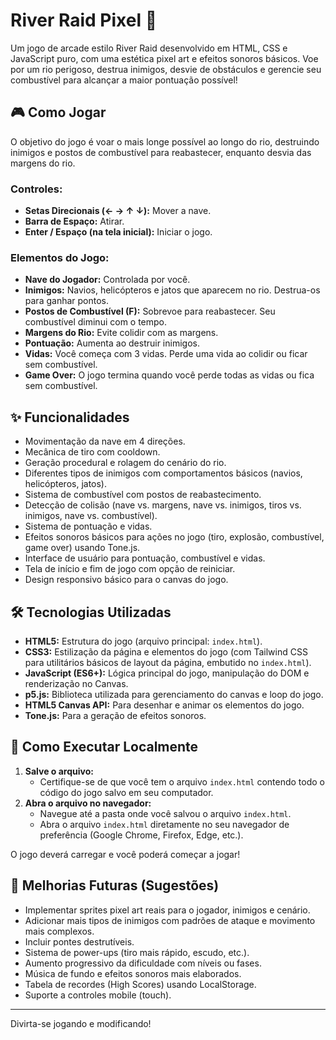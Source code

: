 # River Raid Pixel 🚀

Um jogo de arcade estilo River Raid desenvolvido em HTML, CSS e JavaScript puro, com uma estética pixel art e efeitos sonoros básicos. Voe por um rio perigoso, destrua inimigos, desvie de obstáculos e gerencie seu combustível para alcançar a maior pontuação possível!

## 🎮 Como Jogar

O objetivo do jogo é voar o mais longe possível ao longo do rio, destruindo inimigos e postos de combustível para reabastecer, enquanto desvia das margens do rio.

### Controles:
* **Setas Direcionais (← → ↑ ↓):** Mover a nave.
* **Barra de Espaço:** Atirar.
* **Enter / Espaço (na tela inicial):** Iniciar o jogo.

### Elementos do Jogo:
* **Nave do Jogador:** Controlada por você.
* **Inimigos:** Navios, helicópteros e jatos que aparecem no rio. Destrua-os para ganhar pontos.
* **Postos de Combustível (F):** Sobrevoe para reabastecer. Seu combustível diminui com o tempo.
* **Margens do Rio:** Evite colidir com as margens.
* **Pontuação:** Aumenta ao destruir inimigos.
* **Vidas:** Você começa com 3 vidas. Perde uma vida ao colidir ou ficar sem combustível.
* **Game Over:** O jogo termina quando você perde todas as vidas ou fica sem combustível.

## ✨ Funcionalidades

* Movimentação da nave em 4 direções.
* Mecânica de tiro com cooldown.
* Geração procedural e rolagem do cenário do rio.
* Diferentes tipos de inimigos com comportamentos básicos (navios, helicópteros, jatos).
* Sistema de combustível com postos de reabastecimento.
* Detecção de colisão (nave vs. margens, nave vs. inimigos, tiros vs. inimigos, nave vs. combustível).
* Sistema de pontuação e vidas.
* Efeitos sonoros básicos para ações no jogo (tiro, explosão, combustível, game over) usando Tone.js.
* Interface de usuário para pontuação, combustível e vidas.
* Tela de início e fim de jogo com opção de reiniciar.
* Design responsivo básico para o canvas do jogo.

## 🛠️ Tecnologias Utilizadas

* **HTML5:** Estrutura do jogo (arquivo principal: `index.html`).
* **CSS3:** Estilização da página e elementos do jogo (com Tailwind CSS para utilitários básicos de layout da página, embutido no `index.html`).
* **JavaScript (ES6+):** Lógica principal do jogo, manipulação do DOM e renderização no Canvas.
* **p5.js:** Biblioteca utilizada para gerenciamento do canvas e loop do jogo.
* **HTML5 Canvas API:** Para desenhar e animar os elementos do jogo.
* **Tone.js:** Para a geração de efeitos sonoros.

## 🚀 Como Executar Localmente

1.  **Salve o arquivo:**
    * Certifique-se de que você tem o arquivo `index.html` contendo todo o código do jogo salvo em seu computador.
2.  **Abra o arquivo no navegador:**
    * Navegue até a pasta onde você salvou o arquivo `index.html`.
    * Abra o arquivo `index.html` diretamente no seu navegador de preferência (Google Chrome, Firefox, Edge, etc.).

O jogo deverá carregar e você poderá começar a jogar!

## 🔮 Melhorias Futuras (Sugestões)

* Implementar sprites pixel art reais para o jogador, inimigos e cenário.
* Adicionar mais tipos de inimigos com padrões de ataque e movimento mais complexos.
* Incluir pontes destrutíveis.
* Sistema de power-ups (tiro mais rápido, escudo, etc.).
* Aumento progressivo da dificuldade com níveis ou fases.
* Música de fundo e efeitos sonoros mais elaborados.
* Tabela de recordes (High Scores) usando LocalStorage.
* Suporte a controles mobile (touch).

---

Divirta-se jogando e modificando!